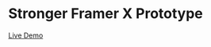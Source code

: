 # Stronger Framer X Prototype
 
[Live Demo](https://hopetambala.github.io/Stronger-Framer-X-Prototype/demo/)
